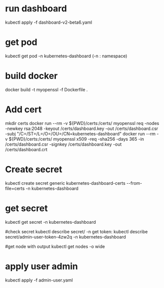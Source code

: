 # run dashboard
kubectl apply -f dashboard-v2-beta6.yaml

# get pod
kubectl get pod -n kubernetes-dashboard (-n : namespace)

# build docker
docker build -t myopenssl -f Dockerfile .

# Add cert
mkdir certs
docker run --rm -v ${PWD}/certs:/certs/ myopenssl req -nodes -newkey rsa:2048 -keyout /certs/dashboard.key -out /certs/dashboard.csr -subj "/C=/ST=/L=/O=/OU=/CN=kubernetes-dashboard"
docker run --rm -v ${PWD}/certs:/certs/ myopenssl x509 -req -sha256 -days 365 -in /certs/dashboard.csr -signkey /certs/dashboard.key -out /certs/dashboard.crt

# Create secret
kubectl create secret generic kubernetes-dashboard-certs --from-file=certs -n kubernetes-dashboard

# get secret
kubectl get secret -n kubernetes-dashboard

#check secret
kubectl describe secret/<name> -n <namespace name>
get token: kubectl describe secret/admin-user-token-4zw2q -n kubernetes-dashboard

#get node with output
kubectl get nodes -o wide

# apply user admin
kubectl apply -f admin-user.yaml